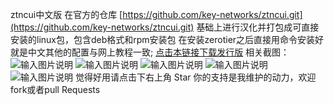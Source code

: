 ztncui中文版
在官方的仓库 [https://github.com/key-networks/ztncui.git](https://github.com/key-networks/ztncui.git) 基础上进行汉化并打包成可直接安装的linux包，包含deb格式和rpm安装包 在安装zerotier之后直接用命令安装好就是中文其他的配置与网上教程一致; [点击本链接下载发行版](https://gitee.com/opopop880/ztncui/releases)
相关截图：
![输入图片说明](images/0.png)
![输入图片说明](images/1.png)
![输入图片说明](images/2.png)
![输入图片说明](images/3.png)
![输入图片说明](images/4.png)
觉得好用请点击下右上角 Star 你的支持是我维护的动力，欢迎fork或者pull Requests